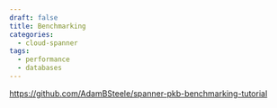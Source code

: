 ```yaml
---
draft: false
title: Benchmarking
categories:
  - cloud-spanner
tags:
  - performance
  - databases
---
```


https://github.com/AdamBSteele/spanner-pkb-benchmarking-tutorial